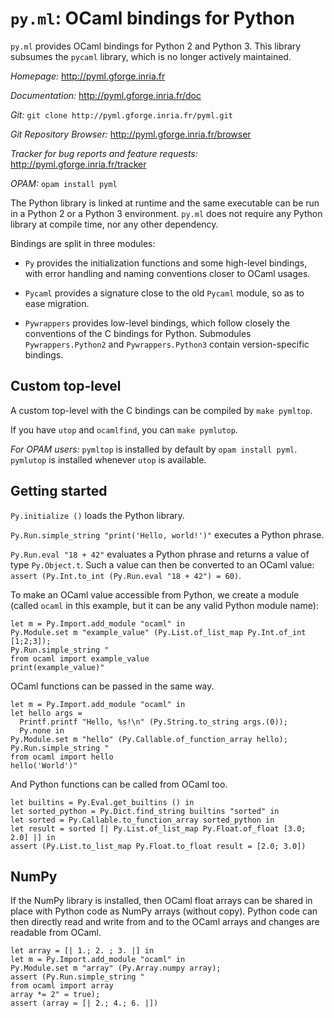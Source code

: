 ``py.ml``: OCaml bindings for Python
====================================

``py.ml`` provides OCaml bindings for Python 2 and Python 3.
This library subsumes the ``pycaml`` library, which is no longer
actively maintained.

*Homepage:* http://pyml.gforge.inria.fr

*Documentation:* http://pyml.gforge.inria.fr/doc

*Git:* ``git clone http://pyml.gforge.inria.fr/pyml.git``

*Git Repository Browser:* http://pyml.gforge.inria.fr/browser

*Tracker for bug reports and feature requests:*
http://pyml.gforge.inria.fr/tracker

*OPAM:* ``opam install pyml``

The Python library is linked at runtime and the same executable can be
run in a Python 2 or a Python 3 environment. ``py.ml`` does not
require any Python library at compile time, nor any other
dependency.

Bindings are split in three modules:

- ``Py`` provides the initialization functions and some high-level
  bindings, with error handling and naming conventions closer to OCaml
  usages.

- ``Pycaml`` provides a signature close to the old ``Pycaml``
  module, so as to ease migration.

- ``Pywrappers`` provides low-level bindings, which follow closely the
  conventions of the C bindings for Python. Submodules
  ``Pywrappers.Python2`` and ``Pywrappers.Python3`` contain version-specific
  bindings.


Custom top-level
----------------

A custom top-level with the C bindings can be compiled by ``make pymltop``.

If you have ``utop`` and ``ocamlfind``, you can ``make pymlutop``.

*For OPAM users:* ``pymltop`` is installed by default by ``opam install pyml``.
``pymlutop`` is installed whenever ``utop`` is available.

Getting started
---------------

``Py.initialize ()`` loads the Python library.

``Py.Run.simple_string "print('Hello, world!')"`` executes a Python phrase.

``Py.Run.eval "18 + 42"`` evaluates a Python phrase and returns a value
of type ``Py.Object.t``. Such a value can then be converted to an OCaml
value: ``assert (Py.Int.to_int (Py.Run.eval "18 + 42") = 60)``.

To make an OCaml value accessible from Python, we create a module (called
``ocaml`` in this example, but it can be any valid Python module name):
```
let m = Py.Import.add_module "ocaml" in
Py.Module.set m "example_value" (Py.List.of_list_map Py.Int.of_int [1;2;3]);
Py.Run.simple_string "
from ocaml import example_value
print(example_value)"
```

OCaml functions can be passed in the same way.

```
let m = Py.Import.add_module "ocaml" in
let hello args =
  Printf.printf "Hello, %s!\n" (Py.String.to_string args.(0));
  Py.none in
Py.Module.set m "hello" (Py.Callable.of_function_array hello);
Py.Run.simple_string "
from ocaml import hello
hello('World')"
```

And Python functions can be called from OCaml too.

```
let builtins = Py.Eval.get_builtins () in
let sorted_python = Py.Dict.find_string builtins "sorted" in
let sorted = Py.Callable.to_function_array sorted_python in
let result = sorted [| Py.List.of_list_map Py.Float.of_float [3.0; 2.0] |] in
assert (Py.List.to_list_map Py.Float.to_float result = [2.0; 3.0])
```

NumPy
-----

If the NumPy library is installed, then OCaml float arrays can be shared
in place with Python code as NumPy arrays (without copy).
Python code can then directly read and write from and to the OCaml arrays
and changes are readable from OCaml.

```
let array = [| 1.; 2. ; 3. |] in
let m = Py.Import.add_module "ocaml" in
Py.Module.set m "array" (Py.Array.numpy array);
assert (Py.Run.simple_string "
from ocaml import array
array *= 2" = true);
assert (array = [| 2.; 4.; 6. |])
```
